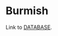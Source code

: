Burmish
=======

Link to [DATABASE](http://tsv.lingpy.org/?remote_dbase=burmish.sqlite3&file=burmish&css=menu:show|textfields:hide|database:hide&preview=10&basics=DOCULECT|CONCEPT|IPA|COGID|COGIDS|ALIGNMENT&sampa=IPA|TOKENS&highlight=TOKENS|ALIGNMENT&columns=DOCULECT|CONCEPT|IPA|TOKENS|ALIGNMENT|COGID|COGIDS|NOTE|CONCEPTICON_ID).
